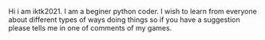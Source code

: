 

<!---
iktk2021/iktk2021 is a ✨ special ✨ repository because its `README.md` (this file) appears on your GitHub profile.
You can click the Preview link to take a look at your changes.
--->
Hi i am iktk2021. I am a beginer python coder. I wish to learn from everyone about different types of ways doing things so if you have a suggestion please tells me in one of comments of my games.
